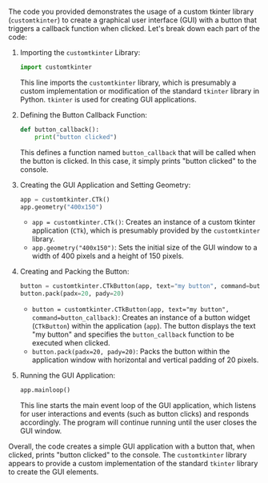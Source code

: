 The code you provided demonstrates the usage of a custom tkinter library (`customtkinter`) to create a graphical user interface (GUI) with a button that triggers a callback function when clicked. Let's break down each part of the code:

1. Importing the `customtkinter` Library:
   ```python
   import customtkinter
   ```
   This line imports the `customtkinter` library, which is presumably a custom implementation or modification of the standard `tkinter` library in Python. `tkinter` is used for creating GUI applications.

2. Defining the Button Callback Function:
   ```python
   def button_callback():
       print("button clicked")
   ```
   This defines a function named `button_callback` that will be called when the button is clicked. In this case, it simply prints "button clicked" to the console.

3. Creating the GUI Application and Setting Geometry:
   ```python
   app = customtkinter.CTk()
   app.geometry("400x150")
   ```
   - `app = customtkinter.CTk()`: Creates an instance of a custom tkinter application (`CTk`), which is presumably provided by the `customtkinter` library.
   - `app.geometry("400x150")`: Sets the initial size of the GUI window to a width of 400 pixels and a height of 150 pixels.

4. Creating and Packing the Button:
   ```python
   button = customtkinter.CTkButton(app, text="my button", command=button_callback)
   button.pack(padx=20, pady=20)
   ```
   - `button = customtkinter.CTkButton(app, text="my button", command=button_callback)`: Creates an instance of a button widget (`CTkButton`) within the application (`app`). The button displays the text "my button" and specifies the `button_callback` function to be executed when clicked.
   - `button.pack(padx=20, pady=20)`: Packs the button within the application window with horizontal and vertical padding of 20 pixels.

5. Running the GUI Application:
   ```python
   app.mainloop()
   ```
   This line starts the main event loop of the GUI application, which listens for user interactions and events (such as button clicks) and responds accordingly. The program will continue running until the user closes the GUI window.

Overall, the code creates a simple GUI application with a button that, when clicked, prints "button clicked" to the console. The `customtkinter` library appears to provide a custom implementation of the standard `tkinter` library to create the GUI elements.
